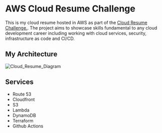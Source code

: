 # AWS Cloud Resume Challenge

This is my cloud resume hosted in AWS as part of the [Cloud Resume Challenge.](https://cloudresumechallenge.dev/ "Cloud Resume Challenge homepage"). The project aims to showcase skills fundamental to any 
cloud development career including working with cloud services, security, infrastructure as code and CI/CD.

## My Architecture
![Cloud_Resume_Diagram](https://github.com/Devardo/cloud-resume/assets/44452354/e325b569-e40d-4ece-9ed2-3c1197c0c354)

## Services
* Route 53
* Cloudfront
* S3
* Lambda
* DynamoDB
* Terraform
* Github Actions
